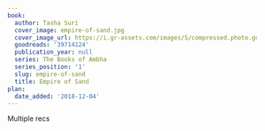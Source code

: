 ```yaml
---
book:
  author: Tasha Suri
  cover_image: empire-of-sand.jpg
  cover_image_url: https://i.gr-assets.com/images/S/compressed.photo.goodreads.com/books/1572543111l/39714124._SX98_.jpg
  goodreads: '39714124'
  publication_year: null
  series: The Books of Ambha
  series_position: '1'
  slug: empire-of-sand
  title: Empire of Sand
plan:
  date_added: '2018-12-04'
---
```

Multiple recs

